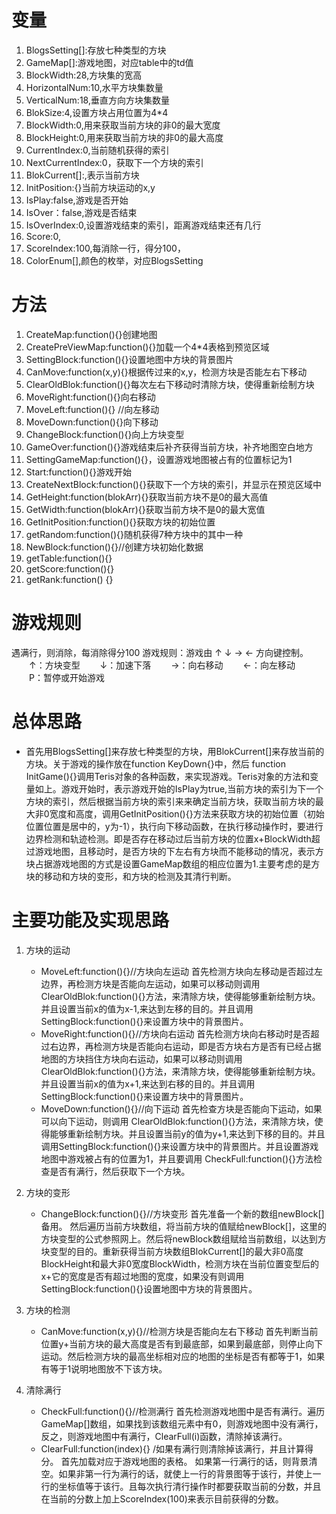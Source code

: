 
# 变量 #


1.  BlogsSetting[]:存放七种类型的方块
2.  GameMap[]:游戏地图，对应table中的td值
3.  BlockWidth:28,方块集的宽高
4.  HorizontalNum:10,水平方块集数量
5.  VerticalNum:18,垂直方向方块集数量
6.  BlokSize:4,设置方块占用位置为4*4
7.  BlockWidth:0,用来获取当前方块的非0的最大宽度
8.  BlockHeight:0,用来获取当前方块的非0的最大高度
9.  CurrentIndex:0,当前随机获得的索引
10. NextCurrentIndex:0，获取下一个方块的索引
11. BlokCurrent[]:,表示当前方块
12. InitPosition:{}当前方块运动的x,y
13. IsPlay:false,游戏是否开始
14. IsOver：false,游戏是否结束
15. IsOverIndex:0,设置游戏结束的索引，距离游戏结束还有几行
16. Score:0,
17. ScoreIndex:100,每消除一行，得分100，
18. ColorEnum[],颜色的枚举，对应BlogsSetting
# 方法 #
1.  CreateMap:function(){}创建地图
2.  CreatePreViewMap:function(){}加载一个4*4表格到预览区域
3.  SettingBlock:function(){}设置地图中方块的背景图片
4.  CanMove:function(x,y){}根据传过来的x,y，检测方块是否能左右下移动
5.  ClearOldBlok:function(){}每次左右下移动时清除方块，使得重新绘制方块
6.  MoveRight:function(){}向右移动
7.  MoveLeft:function(){}   //向左移动
7.  MoveDown:function(){}向下移动
8.  ChangeBlock:function(){}向上方块变型
12.  GameOver:function(){}游戏结束后补齐获得当前方块，补齐地图空白地方
13.  SettingGameMap:function(){}，设置游戏地图被占有的位置标记为1
14.  Start:function(){}游戏开始
15.  CreateNextBlock:function(){}获取下一个方块的索引，并显示在预览区域中
16.  GetHeight:function(blokArr){}获取当前方块不是0的最大高值
17.  GetWidth:function(blokArr){}获取当前方块不是0的最大宽值
18.  GetInitPosition:function(){}获取方块的初始位置
19.  getRandom:function(){}随机获得7种方块中的其中一种
20.  NewBlock:function(){}//创建方块初始化数据
20.  getTable:function(){}
21.  getScore:function(){}
22.  getRank:function() {}
# 游戏规则 #
遇满行，则消除，每消除得分100
游戏规则：游戏由 ↑ ↓ → ← 方向键控制。
　　↑：方块变型
　　↓：加速下落
　　→：向右移动
　　←：向左移动
　　P：暂停或开始游戏 
# 总体思路 #
  - 首先用BlogsSetting[]来存放七种类型的方块，用BlokCurrent[]来存放当前的方块。关于游戏的操作放在function KeyDown{}中，然后 function InitGame(){}调用Teris对象的各种函数，来实现游戏。Teris对象的方法和变量如上。游戏开始时，表示游戏开始的IsPlay为true,当前方块的索引为下一个方块的索引，然后根据当前方块的索引来来确定当前方块，获取当前方块的最大非0宽度和高度，调用GetInitPosition(){}方法来获取方块的初始位置（初始位置位置是居中的，y为-1），执行向下移动函数，在执行移动操作时，要进行边界检测和轨迹检测。即是否存在移动过后当前方块的位置x+BlockWidth超过游戏地图，且移动时，是否方块的下左右有方块而不能移动的情况，表示方块占据游戏地图的方式是设置GameMap数组的相应位置为1.主要考虑的是方块的移动和方块的变形，和方块的检测及其清行判断。
# 主要功能及实现思路 #
1. 方块的运动
   - MoveLeft:function(){}//方块向左运动
   首先检测方块向左移动是否超过左边界，再检测方块是否能向左运动，如果可以移动则调用 ClearOldBlok:function(){}方法，来清除方块，使得能够重新绘制方块。并且设置当前x的值为x-1,来达到左移的目的。并且调用SettingBlock:function(){}来设置方块中的背景图片。
   - MoveRight:function(){}//方块向右运动
   首先检测方块向右移动时是否超过右边界，再检测方块是否能向右运动，即是否方块右方是否有已经占据地图的方块挡住方块向右运动，如果可以移动则调用ClearOldBlok:function(){}方法，来清除方块，使得能够重新绘制方块。并且设置当前x的值为x+1,来达到右移的目的。并且调用SettingBlock:function(){}来设置方块中的背景图片。
   - MoveDown:function(){}//向下运动  首先检查方块是否能向下运动，如果可以向下运动，则调用 ClearOldBlok:function(){}方法，来清除方块，使得能够重新绘制方块。并且设置当前y的值为y+1,来达到下移的目的。并且调用SettingBlock:function(){}来设置方块中的背景图片。并且设置游戏地图中游戏被占有的位置为1，并且要调用
   CheckFull:function(){}方法检查是否有满行，然后获取下一个方块。
 
2. 方块的变形 
   -  ChangeBlock:function(){}//方块变形 首先准备一个新的数组newBlock[]备用。 然后遍历当前方块数组，将当前方块的值赋给newBlock[]，这里的方块变型的公式参照网上。然后将newBlock数组赋给当前数组，以达到方块变型的目的。重新获得当前方块数组BlokCurrent[]的最大非0高度BlockHeight和最大非0宽度BlockWidth，检测方块在当前位置变型后的x+它的宽度是否有超过地图的宽度，如果没有则调用SettingBlock:function(){}设置地图中方块的背景图片。
3. 方块的检测
   - CanMove:function(x,y){}//检测方块是否能向左右下移动  首先判断当前位置y+当前方块的最大高度是否有到最底部，如果到最底部，则停止向下运动。然后检测方块的最高坐标相对应的地图的坐标是否有都等于1，如果有等于1说明地图放不下该方块。
4. 清除满行
   - CheckFull:function(){}//检测满行 首先检测游戏地图中是否有满行。遍历GameMap[]数组，如果找到该数组元素中有0，则游戏地图中没有满行，反之，则游戏地图中有满行，ClearFull(i)函数，清除掉该满行。
   - ClearFull:function(index){} /如果有满行则清除掉该满行，并且计算得分。  首先加载对应于游戏地图的表格。 如果第一行满行的话，则背景清空。如果非第一行为满行的话，就使上一行的背景图等于该行，并使上一行的坐标值等于该行。且每次执行清行操作时都要获取当前的分数，并且在当前的分数上加上ScoreIndex(100)来表示目前获得的分数。